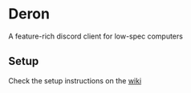 # Deron
A feature-rich discord client for low-spec computers

## Setup
Check the setup instructions on the [wiki](https://github.com/andriejs/Deron/wiki)
